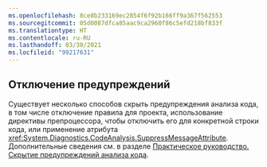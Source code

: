 ```yaml
---
ms.openlocfilehash: 8ce8b233169ec2854f6f92b166ff9a367f562553
ms.sourcegitcommit: 05d0087dfca85aac9ca2960f86c5efd218bf833f
ms.translationtype: HT
ms.contentlocale: ru-RU
ms.lasthandoff: 03/30/2021
ms.locfileid: "99217631"
---
```

## <a name="suppress-a-warning"></a>Отключение предупреждений

Существует несколько способов скрыть предупреждения анализа кода, в том числе отключение правила для проекта, использование директивы препроцессора, чтобы отключить его для конкретной строки кода, или применение атрибута <xref:System.Diagnostics.CodeAnalysis.SuppressMessageAttribute>. Дополнительные сведения см. в разделе [Практическое руководство. Скрытие предупреждений анализа кода](../../docs/fundamentals/code-analysis/suppress-warnings.md).

